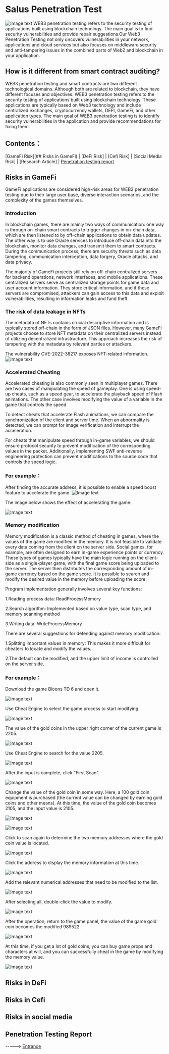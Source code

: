 # Salus Penetration Test
![Image text](/pic/back.png)
WEB3 penetration testing refers to the security testing of applications built using blockchain technology. The main goal is to find security vulnerabilities and provide repair suggestions.Our Web3 Penetration Testing not only uncovers vulnerabilities in your network, applications and cloud services but also focuses on middleware security and anti-tampering issues in the combined parts of Web2 and blockchain in your application.

## How is it different from smart contract auditing?
WEB3 penetration testing and smart contracts are two different technological domains. Although both are related to blockchain, they have different focuses and objectives. WEB3 penetration testing refers to the security testing of applications built using blockchain technology. These applications are typically based on Web3 technology and include centralized exchanges, cryptocurrency wallets, DEFI, GameFi, and other application types. The main goal of WEB3 penetration testing is to identify security vulnerabilities in the application and provide recommendations for fixing them.

## Contents：

[GameFi Risk](## Risks in GameFi) | [DeFi Risk] | [Cefi Risk] | [Social Media Risk] | [Research Article] | <a href="A">Penetration testing report</a>

## <a name="D">Risks in GameFi</a>
GameFi applications are considered high-risk areas for WEB3 penetration testing due to their large user base, diverse interaction scenarios, and the complexity of the games themselves.
### Introduction
In blockchain games, there are mainly two ways of communication: one way is through on-chain smart contracts to trigger changes in on-chain data, which are then listened to by off-chain applications to obtain data updates. The other way is to use Oracle services to introduce off-chain data into the blockchain, monitor data changes, and transmit them to smart contracts. During the communication process, there are security threats such as data tampering, communication interception, data forgery, Oracle attacks, and data privacy.

The majority of GameFi projects still rely on off-chain centralized servers for backend operations, network interfaces, and mobile applications. These centralized servers serve as centralized storage points for game data and user account information. They store critical information, and if these servers are compromised, attackers can gain access to this data and exploit vulnerabilities, resulting in information leaks and fund theft.
### The risk of data leakage in NFTs
The metadata of NFTs contains crucial descriptive information and is typically stored off-chain in the form of JSON files. However, many GameFi projects choose to store NFT metadata on their centralized servers instead of utilizing decentralized infrastructure. This approach increases the risk of tampering with the metadata by relevant parties or attackers.

The vulnerability CVE-2022-38217 exposes NFT-related information.
![Image text](/pic/game1.avif)
### Accelerated Cheating
Accelerated cheating is also commonly seen in multiplayer games. There are two cases of manipulating the speed of gameplay. One is using speed-up cheats, such as a speed gear, to accelerate the playback speed of Flash animations. The other case involves modifying the value of a variable in the game that controls the speed.

To detect cheats that accelerate Flash animations, we can compare the synchronization of the client and server time. When an abnormality is detected, we can prompt for image verification and interrupt the acceleration.

For cheats that manipulate speed through in-game variables, we should ensure protocol security to prevent modification of the corresponding values in the packet. Additionally, implementing SWF anti-reverse engineering protection can prevent modifications to the source code that controls the speed logic.

### For example：
After finding the accurate address, it is possible to enable a speed boost feature to accelerate the game.
![Image text](/pic/game2.png)

The image below shows the effect of accelerating the game:

![Image text](/pic/game3.gif)

### Memory modification
Memory modification is a classic method of cheating in games, where the values of the game are modified in the memory. It is not feasible to validate every data coming from the client on the server side. Social games, for example, are often designed to earn in-game experience points or currency. These types of games typically have the main logic running on the client-side as a single-player game, with the final game score being uploaded to the server. The server then distributes the corresponding amount of in-game currency based on the game score. It is possible to search and modify the desired value in the memory before uploading the score.

Program implementation generally involves several key functions:

1.Reading process data: ReadProcessMemory

2.Search algorithm: Implemented based on value type, scan type, and memory scanning method

3.Writing data: WriteProcessMemory

There are several suggestions for defending against memory modification:

1.Splitting important values in memory: This makes it more difficult for cheaters to  locate and modify the values.

2.The default can be modified, and the upper limit of income is controlled on the server side.

### For example：
Download the game Bloons TD 6 and open it.

![Image text](/pic/game4.png)

Use Cheat Engine to select the game process to start modifying

![Image text](/pic/game5.png)

The value of the gold coins in the upper right corner of the current game is 2205.

![Image text](/pic/game6.png)

Use Cheat Engine to search for the value 2205.

![Image text](/pic/game7.png)

After the input is complete, click "First Scan".

![Image text](/pic/game8.png)

Change the value of the gold coin in some way. Here, a 100 gold coin equipment is purchased (the current value can be changed by earning gold coins and other means). At this time, the value of the gold coin becomes 2105, and the input value is 2105.

![Image text](/pic/game9.png)

![Image text](/pic/game10.png)

Click to scan again to determine the two memory addresses where the gold coin value is located.

![Image text](/pic/game11.png)

Click the address to display the memory information at this time.

![Image text](/pic/game12.png)

Add the relevant numerical addresses that need to be modified to the list.

![Image text](/pic/game13.png)

After selecting all, double-click the value to modify.

![Image text](/pic/game14.png)

After the operation, return to the game panel, the value of the game gold coin becomes the modified 989522.

![Image text](/pic/game15.png)

At this time, if you get a lot of gold coins, you can buy game props and characters at will, and you can successfully cheat in the game by modifying the memory value.

![Image text](/pic/game16.png)

## <a name="D">Risks in DeFi</a>

## <a name="C">Risks in Cefi</a>

## <a name="B">Risks in social media</a>
## <a name="A">Penetration Testing Report</a>

-----> [Entrance](/report/)



